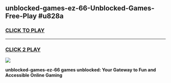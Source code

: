 
## unblocked-games-ez-66-Unblocked-Games-Free-Play #u828a
<h3>
<a href="https://us.freeplayer.one?title=unblocked-games-ez-66&ref=9M">CLICK TO PLAY</a></h3>
<hr>

<h3>
<a href="https://us.freeplayer.one?title=unblocked-games-ez-66&ref=9M">CLICK 2 PLAY</a>
  
</h3>

<a href="https://us.freeplayer.one?title=unblocked-games-ez-66&ref=9M"><img src="https://clearcache.store/games.png"></a>


**unblocked-games-ez-66 games unblocked: Your Gateway to Fun and Accessible Online Gaming**
